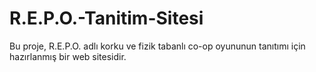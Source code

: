 # R.E.P.O.-Tanitim-Sitesi
Bu proje, R.E.P.O. adlı korku ve fizik tabanlı co-op oyununun tanıtımı için hazırlanmış bir web sitesidir.
